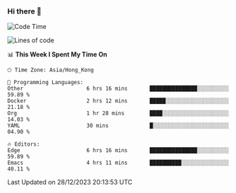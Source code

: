 ### Hi there 👋

<!--
**nicehiro/nicehiro** is a ✨ _special_ ✨ repository because its `README.md` (this file) appears on your GitHub profile.

Here are some ideas to get you started:

- 🔭 I’m currently working on ...
- 🌱 I’m currently learning ...
- 👯 I’m looking to collaborate on ...
- 🤔 I’m looking for help with ...
- 💬 Ask me about ...
- 📫 How to reach me: ...
- 😄 Pronouns: ...
- ⚡ Fun fact: ...
-->

<!--START_SECTION:waka-->
![Code Time](http://img.shields.io/badge/Code%20Time-182%20hrs%202%20mins-blue)

![Lines of code](https://img.shields.io/badge/From%20Hello%20World%20I%27ve%20Written-2.6%20million%20lines%20of%20code-blue)

📊 **This Week I Spent My Time On** 

```text
🕑︎ Time Zone: Asia/Hong_Kong

💬 Programming Languages: 
Other                    6 hrs 16 mins       ███████████████░░░░░░░░░░   59.89 % 
Docker                   2 hrs 12 mins       █████░░░░░░░░░░░░░░░░░░░░   21.18 % 
Org                      1 hr 28 mins        ████░░░░░░░░░░░░░░░░░░░░░   14.03 % 
YAML                     30 mins             █░░░░░░░░░░░░░░░░░░░░░░░░   04.90 % 

🔥 Editors: 
Edge                     6 hrs 16 mins       ███████████████░░░░░░░░░░   59.89 % 
Emacs                    4 hrs 11 mins       ██████████░░░░░░░░░░░░░░░   40.11 % 
```


 Last Updated on 28/12/2023 20:13:53 UTC
<!--END_SECTION:waka-->
